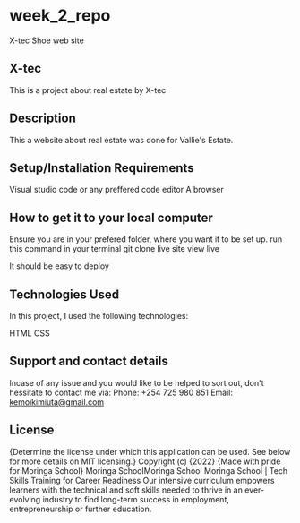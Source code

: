 # week_2_repo
X-tec Shoe web site
## X-tec
This is a project about real estate by X-tec

## Description
This a website about real estate was done for Vallie's Estate.

## Setup/Installation Requirements
Visual studio code or any preffered code editor
A browser
## How to get it to your local computer
Ensure you are in your prefered folder, where you want it to be set up.
run this command in your terminal 
git clone
live site
view live

It should be easy to deploy

## Technologies Used
In this project, I used the following technologies:

HTML
CSS

## Support and contact details
Incase of any issue and you would like to be helped to sort out, don't hessitate to contact me via: Phone: +254 725 980 851 Email: kemoikimiuta@gmail.com

## License
{Determine the license under which this application can be used. See below for more details on MIT licensing.} Copyright (c) {2022} {Made with pride for Moringa School} Moringa SchoolMoringa School Moringa School | Tech Skills Training for Career Readiness Our intensive curriculum empowers learners with the technical and soft skills needed to thrive in an ever-evolving industry to find long-term success in employment, entrepreneurship or further education.
